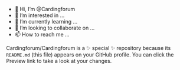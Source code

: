 - 👋 Hi, I’m @Cardingforum
- 👀 I’m interested in ...
- 🌱 I’m currently learning ...
- 💞️ I’m looking to collaborate on ...
- 📫 How to reach me ...


Cardingforum/Cardingforum is a ✨ special ✨ repository because its `README.md` (this file) appears on your GitHub profile.
You can click the Preview link to take a look at your changes.

